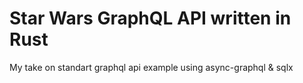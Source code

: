 # Star Wars GraphQL API written in Rust

My take on standart graphql api example using async-graphql & sqlx
